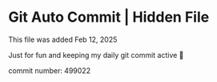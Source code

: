 # Git Auto Commit | Hidden File

This file was added Feb 12, 2025

Just for fun and keeping my daily git commit active 🤪

commit number: 499022
